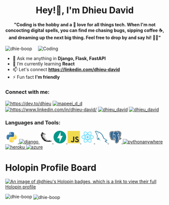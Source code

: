 <h1 align="center">Hey!👋, I'm Dhieu David </h1>
<h4 align="center">"Coding is the hobby and a 💖 love for all things tech. When I'm not concocting digital spells, you can find me chasing bugs, sipping coffee ☕️, and dreaming up the next big thing. Feel free to drop by and say hi! 🚀✨"</h4>
<img align="right" alt="Coding" width="400" src="https://cdn.dribbble.com/users/330915/screenshots/3587000/10_coding_dribbble.gif">

<p align="left"> <img src="https://komarev.com/ghpvc/?username=dhie-boop&label=Profile%20views&color=0e75b6&style=flat" alt="dhie-boop" /> </p>

- 🌱 Ask me anything in  **Django, Flask, FastAPI**
- 🌱 I’m currently learning **React**
- 📫 Let's connect **https://linkedin.com/dhieu-david**
- ⚡ Fun fact **I'm friendly**

<h3 align="left">Connect with me:</h3>
<p align="left">
<a href="https://dev.to/https://dev.to/dhieu" target="blank"><img align="center" src="https://raw.githubusercontent.com/rahuldkjain/github-profile-readme-generator/master/src/images/icons/Social/devto.svg" alt="https://dev.to/dhieu" height="30" width="40" /></a>
<a href="https://twitter.com/mapeei_d_d" target="blank"><img align="center" src="https://raw.githubusercontent.com/rahuldkjain/github-profile-readme-generator/master/src/images/icons/Social/twitter.svg" alt="mapeei_d_d" height="30" width="40" /></a>
<a href="https://linkedin.com/in/https://www.linkedin.com/in/dhieu-david/" target="blank"><img align="center" src="https://raw.githubusercontent.com/rahuldkjain/github-profile-readme-generator/master/src/images/icons/Social/linked-in-alt.svg" alt="https://www.linkedin.com/in/dhieu-david/" height="30" width="40" /></a>
<a href="https://fb.com/dhieu_david" target="blank"><img align="center" src="https://raw.githubusercontent.com/rahuldkjain/github-profile-readme-generator/master/src/images/icons/Social/facebook.svg" alt="dhieu_david" height="30" width="40" /></a>
<a href="https://instagram.com/dhieu_david" target="blank"><img align="center" src="https://raw.githubusercontent.com/rahuldkjain/github-profile-readme-generator/master/src/images/icons/Social/instagram.svg" alt="dhieu_david" height="30" width="40" /></a>
</p>

<h3 align="left">Languages and Tools:</h3>
  <p align="left">
  <!-- Python Ecosystem -->
  <a href="https://www.python.org" target="_blank" rel="noreferrer">
    <img src="https://raw.githubusercontent.com/devicons/devicon/master/icons/python/python-original.svg" alt="python" width="40" height="40"/>
  </a>
  <a href="https://www.djangoproject.com/" target="_blank" rel="noreferrer">
    <img src="https://cdn.worldvectorlogo.com/logos/django.svg" alt="django" width="40" height="40"/>
  </a>
  <a href="https://flask.palletsprojects.com/" target="_blank" rel="noreferrer">
    <img src="https://raw.githubusercontent.com/devicons/devicon/master/icons/flask/flask-original.svg" alt="flask" width="40" height="40"/>
  </a>
  <a href="https://fastapi.tiangolo.com/" target="_blank" rel="noreferrer">
    <img src="https://raw.githubusercontent.com/devicons/devicon/master/icons/fastapi/fastapi-original.svg" alt="fastapi" width="40" height="40"/>
  </a>

  <!-- JavaScript -->
  <a href="https://developer.mozilla.org/en-US/docs/Web/JavaScript" target="_blank" rel="noreferrer">
    <img src="https://raw.githubusercontent.com/devicons/devicon/master/icons/javascript/javascript-original.svg" alt="javascript" width="40" height="40"/>
  </a>
  <a href="https://reactjs.org/" target="_blank" rel="noreferrer">
    <img src="https://raw.githubusercontent.com/devicons/devicon/master/icons/react/react-original.svg" alt="react" width="40" height="40"/>
  </a>

  <!-- Databases -->
  <a href="https://www.mysql.com/" target="_blank" rel="noreferrer">
    <img src="https://raw.githubusercontent.com/devicons/devicon/master/icons/mysql/mysql-original.svg" alt="mysql" width="40" height="40"/>
  </a>
  <a href="https://www.postgresql.org/" target="_blank" rel="noreferrer">
    <img src="https://raw.githubusercontent.com/devicons/devicon/master/icons/postgresql/postgresql-original.svg" alt="postgresql" width="40" height="40"/>
  </a>

  <!-- Hosting Providers -->
  <a href="https://www.pythonanywhere.com/" target="_blank" rel="noreferrer">
    <img src="https://www.vectorlogo.zone/logos/pythonanywhere/pythonanywhere-icon.svg" alt="pythonanywhere" width="40" height="40"/>
  </a>
  <a href="https://www.heroku.com/" target="_blank" rel="noreferrer">
    <img src="https://www.vectorlogo.zone/logos/heroku/heroku-icon.svg" alt="heroku" width="40" height="40"/>
  </a>
  <a href="https://azure.microsoft.com/en-in/" target="_blank" rel="noreferrer">
    <img src="https://www.vectorlogo.zone/logos/microsoft_azure/microsoft_azure-icon.svg" alt="azure" width="40" height="40"/>
  </a>
</p>

# Holopin Profile Board

[![An image of @dhieu's Holopin badges, which is a link to view their full Holopin profile](https://holopin.me/dhieu)](https://holopin.io/@dhieu)

<p>
  <img align="left" src="https://github-readme-stats.vercel.app/api/top-langs?username=dhie-boop&show_icons=true&locale=en&layout=compact&theme=dark" alt="dhie-boop" />
</p>

<p>
  &nbsp;<img align="center" src="https://github-readme-stats.vercel.app/api?username=dhie-boop&show_icons=true&locale=en&theme=dark" alt="dhie-boop" />
</p>



